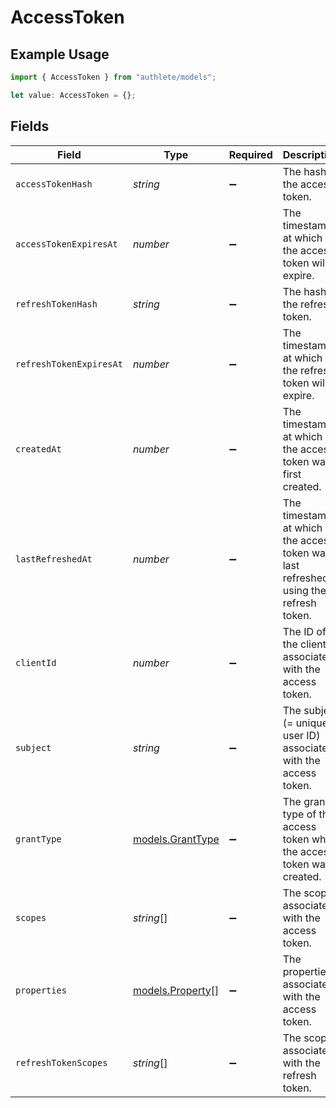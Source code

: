 # AccessToken

## Example Usage

```typescript
import { AccessToken } from "authlete/models";

let value: AccessToken = {};
```

## Fields

| Field                                                                                | Type                                                                                 | Required                                                                             | Description                                                                          |
| ------------------------------------------------------------------------------------ | ------------------------------------------------------------------------------------ | ------------------------------------------------------------------------------------ | ------------------------------------------------------------------------------------ |
| `accessTokenHash`                                                                    | *string*                                                                             | :heavy_minus_sign:                                                                   | The hash of the access token.                                                        |
| `accessTokenExpiresAt`                                                               | *number*                                                                             | :heavy_minus_sign:                                                                   | The timestamp at which the access token will expire.                                 |
| `refreshTokenHash`                                                                   | *string*                                                                             | :heavy_minus_sign:                                                                   | The hash of the refresh token.                                                       |
| `refreshTokenExpiresAt`                                                              | *number*                                                                             | :heavy_minus_sign:                                                                   | The timestamp at which the refresh token will expire.                                |
| `createdAt`                                                                          | *number*                                                                             | :heavy_minus_sign:                                                                   | The timestamp at which the access token was first created.<br/>                      |
| `lastRefreshedAt`                                                                    | *number*                                                                             | :heavy_minus_sign:                                                                   | The timestamp at which the access token was last refreshed using the refresh token.<br/> |
| `clientId`                                                                           | *number*                                                                             | :heavy_minus_sign:                                                                   | The ID of the client associated with the access token.<br/>                          |
| `subject`                                                                            | *string*                                                                             | :heavy_minus_sign:                                                                   | The subject (= unique user ID) associated with the access token.<br/>                |
| `grantType`                                                                          | [models.GrantType](../models/granttype.md)                                           | :heavy_minus_sign:                                                                   | The grant type of the access token when the access token was created.<br/>           |
| `scopes`                                                                             | *string*[]                                                                           | :heavy_minus_sign:                                                                   | The scopes associated with the access token.<br/>                                    |
| `properties`                                                                         | [models.Property](../models/property.md)[]                                           | :heavy_minus_sign:                                                                   | The properties associated with the access token.<br/>                                |
| `refreshTokenScopes`                                                                 | *string*[]                                                                           | :heavy_minus_sign:                                                                   | The scopes associated with the refresh token.<br/>                                   |